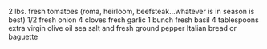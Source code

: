 2 lbs. fresh tomatoes (roma, heirloom, beefsteak...whatever is in season is best)
1/2 fresh onion
4 cloves fresh garlic
1 bunch fresh basil
4 tablespoons extra virgin olive oil
sea salt and fresh ground pepper
Italian bread or baguette